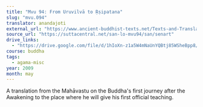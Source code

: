 ```yaml
---
title: "Mvu 94: From Uruvilvā to Ṛṣipatana"
slug: "mvu.094"
translator: anandajoti
external_url: "https://www.ancient-buddhist-texts.net/Texts-and-Translations/Short-Pieces-in-Sanskrit/Uruvilvato-Rsipatanam.htm"
source_url: "https://suttacentral.net/san-lo-mvu94/san/senart"
drive_links: 
  - "https://drive.google.com/file/d/1hIoXn-z1a5W4mNaUnYQBtj85WSheBpp8/view?usp=drivesdk"
course: buddha
tags:
  - agama-misc
year: 2009
month: may
---
```


A translation from the Mahāvastu on the Buddha's first journey after the Awakening to the place where he will give his first official teaching.
